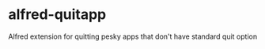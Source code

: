 alfred-quitapp
==============

Alfred extension for quitting pesky apps that don't have standard quit option